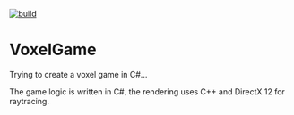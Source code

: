 [![build](https://github.com/pershingthesecond/VoxelGame/actions/workflows/build.yml/badge.svg?branch=master)](https://github.com/pershingthesecond/VoxelGame/actions/workflows/build.yml)

# VoxelGame
Trying to create a voxel game in C#...

The game logic is written in C#, the rendering uses C++ and DirectX 12 for raytracing.
